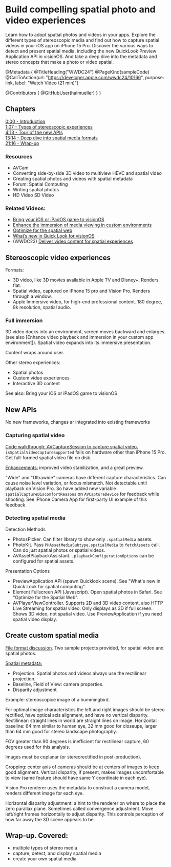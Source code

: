# Build compelling spatial photo and video experiences

Learn how to adopt spatial photos and videos in your apps. Explore the different types of stereoscopic media and find out how to capture spatial videos in your iOS app on iPhone 15 Pro. Discover the various ways to detect and present spatial media, including the new QuickLook Preview Application API in visionOS. And take a deep dive into the metadata and stereo concepts that make a photo or video spatial.

@Metadata {
   @TitleHeading("WWDC24")
   @PageKind(sampleCode)
   @CallToAction(url: "https://developer.apple.com/wwdc24/10166", purpose: link, label: "Watch Video (21 min)")

   @Contributors {
      @GitHubUser(halmueller)
   }
}

## Chapters
 [0:00 - Introduction](https://developer.apple.com/videos/play/wwdc2024/10166/?time=0)  
 [1:07 - Types of stereoscopic experiences](https://developer.apple.com/videos/play/wwdc2024/10166/?time=67)  
 [4:13 - Tour of the new APIs](https://developer.apple.com/videos/play/wwdc2024/10166/?time=253)  
 [13:14 - Deep dive into spatial media formats](https://developer.apple.com/videos/play/wwdc2024/10166/?time=794)  
[21:16 - Wrap-up](https://developer.apple.com/videos/play/wwdc2024/10166/?time=1276)  

### Resources

- AVCam
- Converting side-by-side 3D video to multiview HEVC and spatial video
- Creating spatial photos and videos with spatial metadata
- Forum: Spatial Computing
- Writing spatial photos
- HD Video SD Video

### Related Videos:
- [Bring your iOS or iPadOS game to visionOS](https://developer.apple.com/videos/play/wwdc2024/10093)
- [Enhance the immersion of media viewing in custom environments](https://developer.apple.com/videos/play/wwdc2024/10115)
- [Optimize for the spatial web](https://developer.apple.com/videos/play/wwdc2024/10065)
- [What’s new in Quick Look for visionOS](https://developer.apple.com/videos/play/wwdc2024/10105)
-  (WWDC23) [Deliver video content for spatial experiences](https://developer.apple.com/videos/play/wwdc2023/10071)

## Stereoscopic video experiences

Formats:
- 3D video, like 3D movies available in Apple TV and Disney+. Renders flat.
- Spatial video, captured on iPhone 15 pro and Vision Pro. Renders through a window.
- Apple Immersive video, for high-end professional content. 180 degree, 8k resolution, spatial audio.

### Full immersion
3D video docks into an environment, screen moves backward and enlarges. (see also [Enhance video playback and immersion in your custom app environment]). Spatial video expands into its immersive presentation.

Content wraps around user.

Other stereo experiences:
- Spatial photos  
- Custom video experiences  
- Interactive 3D content  

See also: Bring your iOS or iPadOS game to visionOS

## New APIs
No new frameworks, changes ar integrated into existing frameworks

### Capturing spatial video
 [Code walkthrough: AVCaptureSession to capture spatial video.](https://developer.apple.com/videos/play/wwdc2024/10166/?time=310)
`isSpatialVideoCaptureSupported` fails on hardware other than iPhone 15 Pro. Get full-formed spatial video file on disk.

[Enhancements:](https://developer.apple.com/videos/play/wwdc2024/10166/?time=450) improved video stabilization, and a great preview.

"Wide" and "Ultrawide" cameras have different capture characteristics. Can cause noise level variation, or focus mismatch. Not detectable until playback on Vision Pro. So have added new variable `spatialCaptureDiscomfortReasons` on `AVCaptureDevice` for feedback while shooting. See iPhone Camera App for first-party UI example of this feedback.

### Detecting spatial media

Detection Methods
- PhotosPicker. Can filter library to show only `.spatialMedia` assets.
- PhotoKit. Pass `PHAssetMediaSubtype.spatialMedia` to `fetchAssets` call. Can do just spatial photos or spatial videos.
- AVAssetPlaybackAssistant. `.playbackConfigurationOptions` can be configured for spatial assets.

Presentation Options
- PreviewApplication API (spawn Quicklook scene). See "What's new in Quick Look for spatial computing".
- Element Fullscreen API (Javascript). Open spatial photos in Safari. See "Optimize for the Spatial Web".
- AVPlayerViewController. Supports 2D and 3D video content, also HTTP Live Streaming for spatial video. Only displays as 3D if full screen. Shows 3D video, not spatial video. Use PreviewApplication if you need spatial video display.

## Create custom spatial media

[File format discussion](https://developer.apple.com/videos/play/wwdc2024/10166/?time=790).
Two sample projects provided, for spatial video and spatial photos.

[Spatial metadata:](https://developer.apple.com/videos/play/wwdc2024/10166/?time=821)
- Projection. Spatial photos and videos always use the rectilinear projection.
- Baseline, Field of View: camera properties.
- Disparity adjustment

Example: stereoscopice image of a hummingbird.

For optimal image characteristics the left and right images should be stereo rectified, have optical axis alignment, and have no vertical disparity.
Rectilinear: straight lines in world are straight lines on image.
Horizontal baseline: 64 mm similar to human eye, 32 mm good for closeups, larger than 64 mm good for stereo landscape photography. 

FOV greater than 90 degrees is inefficient for rectilinear capture, 60 degrees used for this analysis. 

Images must be coplanar (or stereorectified in post-production).

Cropping: center axis of cameras should be at centers of images to keep good alignment. Vertical disparity, if present, makes images uncomfortable to view (same feature should have same Y coordinate in each eye).

Vision Pro renderer uses the metadata to construct a camera model, renders different image for each eye.

Horizontal disparity adjustment: a hint to the renderer on where to place the zero parallax plane. Sometimes called convergence adjustment. Move left/right frames horizontally to adjust disparity. This controls perception of how far away the 3D scene appears to be.

## Wrap-up. Covered:
- multiple types of stereo media
- capture, detect, and display spatial media
- create your own spatial media









